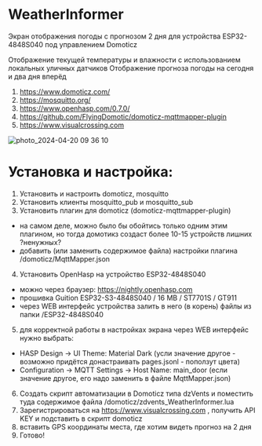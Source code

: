# WeatherInformer
Экран отображения погоды с прогнозом 2 дня для устройства ESP32-4848S040 под управлением Domoticz

Отображение текущей температуры и влажности с использованием локальных уличных датчиков
Отображение прогноза погоды на сегодня и два дня вперёд

1) https://www.domoticz.com/
2) https://mosquitto.org/
3) https://www.openhasp.com/0.7.0/
4) https://github.com/FlyingDomotic/domoticz-mqttmapper-plugin
5) https://www.visualcrossing.com

![photo_2024-04-20 09 36 10](https://github.com/kovainfo/WeatherInformer/assets/36986231/f4a8f260-04e9-4b2b-a233-fb10ac835fbc)


# Установка и настройка:

1) Установить и настроить domoticz, mosquitto
2) Установить клиенты mosquitto_pub и mosquitto_sub
3) Установить плагин для domoticz (domoticz-mqttmapper-plugin)
  * на самом деле, можно было бы обойтись только одним этим плагином, но тогда домотикз создаст более 10-15 устройств лишних ?ненужных?
  * добавить (или заменить содержимое файла) настройки плагина /domoticz/MqttMapper.json
4) Установить OpenHasp на устройство ESP32-4848S040
  * можно через браузер: https://nightly.openhasp.com
  * прошивка Guition ESP32-S3-4848S040 / 16 MB / ST7701S / GT911
  * через WEB интерфейс устройства залить в него (в корень) файлы из папки /ESP32-4848S040
5) для корректной работы в настройках экрана через WEB интерфейс нужно выбрать:
  * HASP Design -> UI Theme: Material Dark (усли значение другое - возможно придётся донастраивать pages.jsonl - поползут цвета)
  * Configuration -> MQTT Settings -> Host Name: main_door (если значение другое, его надо заменить в файле MqttMapper.json)
6) Создать скрипт автоматизации в Domoticz типа dzVents и поместить туда содержимое файла /domoticz/zdvents_WeatherInformer.lua
7) Зарегистрироваться на https://www.visualcrossing.com , получить API KEY и подставить в скрипт domoticz
8) вставить GPS координаты места, где хотим видеть прогноз на 2 дня
9) Готово!


